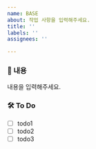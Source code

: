```yaml
---
name: BASE
about: 작업 사항을 입력해주세요.
title: ''
labels: ''
assignees: ''

---
```


### 📌 내용
내용을 입력해주세요.

### 🛠️ To Do
 - [ ] todo1
 - [ ] todo2
 - [ ] todo3
